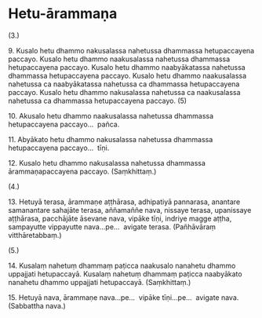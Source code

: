 

# Hetu-ārammaṇa





(3.)

9\. Kusalo hetu dhammo nakusalassa nahetussa dhammassa hetupaccayena paccayo. Kusalo hetu dhammo naakusalassa nahetussa dhammassa hetupaccayena paccayo. Kusalo hetu dhammo naabyākatassa nahetussa dhammassa hetupaccayena paccayo. Kusalo hetu dhammo naakusalassa nahetussa ca naabyākatassa nahetussa ca dhammassa hetupaccayena paccayo. Kusalo hetu dhammo nakusalassa nahetussa ca naakusalassa nahetussa ca dhammassa hetupaccayena paccayo. (5)

10\. Akusalo hetu dhammo naakusalassa nahetussa dhammassa hetupaccayena paccayo…  pañca.

11\. Abyākato hetu dhammo nakusalassa nahetussa dhammassa hetupaccayena paccayo…  tīṇi.

12\. Kusalo hetu dhammo nakusalassa nahetussa dhammassa ārammaṇapaccayena paccayo. (Saṃkhittaṃ.)

(4.)

13\. Hetuyā terasa, ārammaṇe aṭṭhārasa, adhipatiyā pannarasa, anantare samanantare sahajāte terasa, aññamaññe nava, nissaye terasa, upanissaye aṭṭhārasa, pacchājāte āsevane nava, vipāke tīṇi, indriye magge aṭṭha, sampayutte vippayutte nava…pe…  avigate terasa. (Pañhāvāraṃ vitthāretabbaṃ.)

(5.)

14\. Kusalaṃ nahetuṃ dhammaṃ paṭicca naakusalo nanahetu dhammo uppajjati hetupaccayā. Kusalaṃ nahetuṃ dhammaṃ paṭicca naabyākato nanahetu dhammo uppajjati hetupaccayā. (Saṃkhittaṃ.)

15\. Hetuyā nava, ārammaṇe nava…pe…  vipāke tīṇi…pe…  avigate nava. (Sabbattha nava.)



